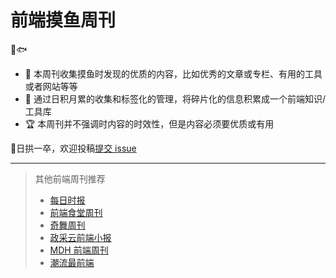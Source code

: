 # 前端摸鱼周刊

👋🐟

 - 🔖 本周刊收集摸鱼时发现的优质的内容，比如优秀的文章或专栏、有用的工具或者网站等等
 - 🚧 通过日积月累的收集和标签化的管理，将碎片化的信息积累成一个前端知识/工具库
 - 🏆 本周刊并不强调时内容的时效性，但是内容必须要优质或有用


🎯日拱一卒，欢迎投稿[提交 issue](https://github.com/fe-focus/moyu-weekly/issues/new/choose) 


---

> 其他前端周刊推荐
> - [每日时报](https://wubaiqing.github.io/zaobao)
> - [前端食堂周刊](https://github.com/Geekhyt/weekly)
> - [奇舞周刊](https://weekly.75.team/)
> - [政采云前端小报](https://weekly.zoo.team/)
> - [MDH 前端周刊](https://github.com/sorrycc/weekly)
> - [潮流最前端](https://www.yuque.com/alibabaf2e/weekly)
